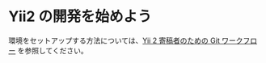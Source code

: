 Yii2 の開発を始めよう
=====================

環境をセットアップする方法については、[Yii 2 寄稿者のための Git ワークフロー](git-workflow.md) を参照してください。
